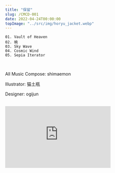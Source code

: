 ```yaml
---
title: "保留"
slug: /CMCD-001
date: 2022-04-24T00:00:00
topImage: "../src/img/horyu_jacket.webp"
---
```


    01. Vault of Heaven
    02. 暁
    03. Sky Wave
    04. Cosmic Wind
    05. Sepia Iterator

<br>

All Music Compose: shimaemon

Illustrator: 猫土瓶

Designer: ogijun

<br>

<iframe width="340" height="200" src="https://www.youtube.com/embed/SACMtY1Izh4" title="YouTube video player" frameborder="0" allow="accelerometer; autoplay; clipboard-write; encrypted-media; gyroscope; picture-in-picture" allowfullscreen></iframe>
